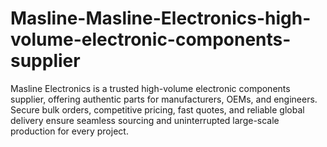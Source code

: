 # Masline-Masline-Electronics-high-volume-electronic-components-supplier
Masline Electronics is a trusted high-volume electronic components supplier, offering authentic parts for manufacturers, OEMs, and engineers. Secure bulk orders, competitive pricing, fast quotes, and reliable global delivery ensure seamless sourcing and uninterrupted large-scale production for every project.
